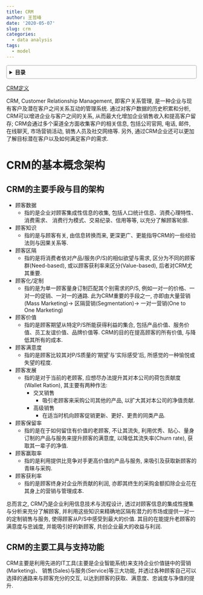 ```yaml
---
title: CRM
author: 王哲峰
date: '2020-05-07'
slug: crm
categories:
  - data analysis
tags:
  - model
---
```


<style>
details {
    border: 1px solid #aaa;
    border-radius: 4px;
    padding: .5em .5em 0;
}
summary {
    font-weight: bold;
    margin: -.5em -.5em 0;
    padding: .5em;
}
details[open] {
    padding: .5em;
}
details[open] summary {
    border-bottom: 1px solid #aaa;
    margin-bottom: .5em;
}
</style>

<details><summary>目录</summary><p>

- [CRM的基本概念架构](#crm的基本概念架构)
  - [CRM的主要手段与目的架构](#crm的主要手段与目的架构)
  - [CRM的主要工具与支持功能](#crm的主要工具与支持功能)
</p></details><p></p>


[CRM定义](https://zh.wikipedia.org/wiki/%E5%AE%A2%E6%88%B7%E5%85%B3%E7%B3%BB%E7%AE%A1%E7%90%86)

CRM, Customer Relationship Management, 即客户关系管理, 
是一种企业与现有客户及潜在客户之间关系互动的管理系统. 
通过对客户数据的历史积累和分析, CRM可以增进企业与客户之间的关系, 
从而最大化增加企业销售收入和提高客户留存; CRM会通过多个渠道全方面收集客户的相关信息, 
包括公司官网, 电话, 邮件, 在线聊天, 市场营销活动, 销售人员及社交网络等. 
另外, 通过CRM企业还可以更加了解目标潜在客户以及如何满足客户的需求. 

# CRM的基本概念架构

## CRM的主要手段与目的架构

- 顾客数据
   - 指的是企业对顾客集成性信息的收集, 包括人口统计信息、消费心理特性、消费需求、
     消费行为模式、交易纪录、信用等等, 以充分了解顾客轮廓. 
- 顾客知识
   - 指的是与顾客有关, 由信息转换而来, 更深更广、更能指导CRM的一些经验法则与因果关系等. 
- 顾客区隔
   - 指的是将消费者依对产品/服务(P/S)的相似欲望与需求, 区分为不同的顾客群(Need-based), 
     或以顾客获利率来区分(Value-based), 后者对CRM尤其重要. 
- 顾客化/定制
   - 指的是为单一顾客量身订制匹配其个别需求的P/S, 例如一对一的价格、一对一的促销、一对一的通路. 此为CRM重要的手段之一, 
     亦即由大量营销(Mass Marketing)→ 区隔营销(Segmentation)→ 一对一营销(One to One Marketing)
- 顾客价值
   - 指的是顾客期望从特定P/S所能获得利益的集合, 包括产品价值、服务价值、员工友谊价值、品牌价值等. 
     CRM的目的在提高顾客的所有价值, 与降低其所有的成本. 
- 顾客满意度
   - 指的是顾客比较其对P/S质量的‘期望’与‘实际感受’后, 所感觉的一种愉悦或失望的程度. 
- 顾客发展
   - 指的是对于当前的老顾客, 应想尽办法提升其对本公司的荷包贡献度(Wallet Ration), 其主要有两种作法: 
      - 交叉销售
         - 吸引老顾客来采购公司其他的产品, 以扩大其对本公司的净值贡献. 
      - 高级销售
         - 在适当时机向顾客促销更新、更好、更贵的同类产品. 
- 顾客保留率
   - 指的是在于如何留住有价值的老顾客, 不让其流失, 利用优秀、贴心、量身订制的产品与服务来提升顾客的满意度, 
     以降低其流失率(Churn rate), 获取其一辈子的净值. 
- 顾客赢取率
   - 指的是利用提供比竞争对手更高价值的产品与服务, 来吸引及获取新顾客的青睐与采购. 
- 顾客获利率
   - 指的是顾客终身对企业所贡献的利润, 亦即其终生的采购金额扣除企业花在其身上的营销与管理成本. 

总而言之, CRM乃是企业利用信息技术与流程设计, 透过对顾客信息的集成性搜集与分析来充分了解顾客, 
并利用这些知识来精确地区隔有潜力的市场或提供一对一的定制销售与服务, 使得顾客从P/S中感受到最大的价值. 
其目的在能提升老顾客的满意度与忠诚度, 并能吸引好的新顾客, 共创企业最大的收益与利润. 

## CRM的主要工具与支持功能

CRM主要是利用先进的IT工具(主要是企业智能系统)来支持企业价值链中的营销(Marketing)、
销售(Sales)与服务(Service)等三大功能, 并透过各种顾客自己可以选择的通路来与顾客充分的交互, 
以达到顾客的获取、满意度、忠诚度与净值的提升. 

